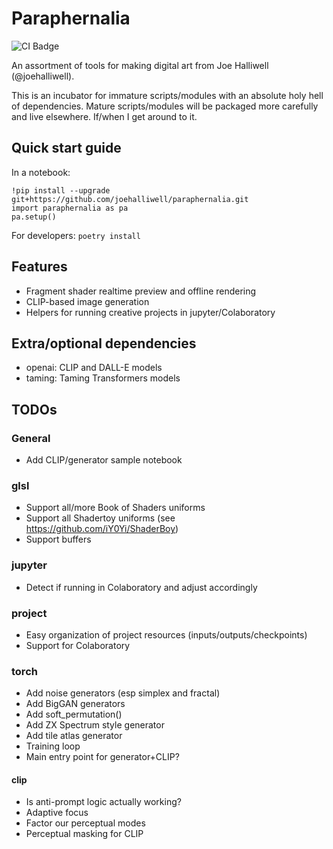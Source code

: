 # Paraphernalia

![CI Badge](https://github.com/joehalliwell/paraphernalia/actions/workflows/test.yml/badge.svg)

An assortment of tools for making digital art from Joe Halliwell
(@joehalliwell).

This is an incubator for immature scripts/modules with an absolute holy hell of
dependencies. Mature scripts/modules will be packaged more carefully and live
elsewhere. If/when I get around to it.

## Quick start guide

In a notebook:

```
!pip install --upgrade git+https://github.com/joehalliwell/paraphernalia.git
import paraphernalia as pa
pa.setup()
```

For developers: `poetry install`

## Features

- Fragment shader realtime preview and offline rendering
- CLIP-based image generation
- Helpers for running creative projects in jupyter/Colaboratory

## Extra/optional dependencies

- openai: CLIP and DALL-E models
- taming: Taming Transformers models

## TODOs

### General

- Add CLIP/generator sample notebook

### glsl

- Support all/more Book of Shaders uniforms
- Support all Shadertoy uniforms (see https://github.com/iY0Yi/ShaderBoy)
- Support buffers

### jupyter

- Detect if running in Colaboratory and adjust accordingly

### project

- Easy organization of project resources (inputs/outputs/checkpoints)
- Support for Colaboratory

### torch

- Add noise generators (esp simplex and fractal)
- Add BigGAN generators
- Add soft_permutation()
- Add ZX Spectrum style generator
- Add tile atlas generator
- Training loop
- Main entry point for generator+CLIP?

#### clip

- Is anti-prompt logic actually working?
- Adaptive focus
- Factor our perceptual modes
- Perceptual masking for CLIP
